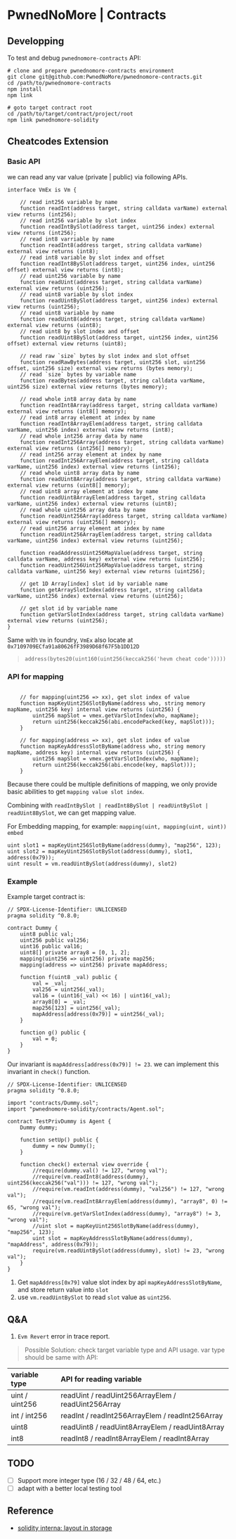# PwnedNoMore | Contracts

## Developping
To test and debug `pwnednomore-contracts` API: 

```
# clone and prepare pwnednomore-contracts environment
git clone git@github.com:PwnedNoMore/pwnednomore-contracts.git
cd /path/to/pwnednomore-contracts
npm install
npm link

# goto target contract root
cd /path/to/target/contract/project/root
npm link pwnednomore-solidity
```

## Cheatcodes Extension

### Basic API
we can read any var value (private | public) via following APIs.

```solidity
interface VmEx is Vm {

    // read int256 variable by name
    function readInt(address target, string calldata varName) external view returns (int256);
    // read int256 variable by slot index
    function readIntBySlot(address target, uint256 index) external view returns (int256);
    // read int8 varriable by name
    function readInt8(address target, string calldata varName) external view returns (int8);
    // read int8 variable by slot index and offset
    function readInt8BySlot(address target, uint256 index, uint256 offset) external view returns (int8);
    // read uint256 variable by name
    function readUint(address target, string calldata varName) external view returns (uint256);
    // read uint8 variable by slot index
    function readUintBySlot(address target, uint256 index) external view returns (uint256);
    // read uint8 variable by name
    function readUint8(address target, string calldata varName) external view returns (uint8);
    // read uint8 by slot index and offset
    function readUint8BySlot(address target, uint256 index, uint256 offset) external view returns (uint8);

    // read raw `size` bytes by slot index and slot offset
    function readRawBytes(address target, uint256 slot, uint256 offset, uint256 size) external view returns (bytes memory);
    // read `size` bytes by variable name
    function readBytes(address target, string calldata varName, uint256 size) external view returns (bytes memory);

    // read whole int8 array data by name
    function readInt8Array(address target, string calldata varName) external view returns (int8[] memory);
    // read int8 array element at index by name
    function readInt8ArrayElem(address target, string calldata varName, uint256 index) external view returns (int8);
    // read whole int256 array data by name
    function readInt256Array(address target, string calldata varName) external view returns (int256[] memory);
    // read int256 array element at index by name
    function readInt256ArrayElem(address target, string calldata varName, uint256 index) external view returns (int256);
    // read whole uint8 array data by name
    function readUint8Array(address target, string calldata varName) external view returns (uint8[] memory);
    // read uint8 array element at index by name
    function readUint8ArrayElem(address target, string calldata varName, uint256 index) external view returns (uint8);
    // read whole uint256 array data by name
    function readUint256Array(address target, string calldata varName) external view returns (uint256[] memory);
    // read uint256 array element at index by name
    function readUint256ArrayElem(address target, string calldata varName, uint256 index) external view returns (uint256);

    function readAddressUint256MapValue(address target, string calldata varName, address key) external view returns (uint256);
    function readUint256Uint256MapValue(address target, string calldata varName, uint256 key) external view returns (uint256);

    // get 1D Array[index] slot id by variable name
    function getArraySlotIndex(address target, string calldata varName, uint256 index) external view returns (uint256);

    // get slot id by variable name
    function getVarSlotIndex(address target, string calldata varName) external view returns (uint256);
}
```

Same with `Vm` in foundry, `VmEx` also locate at `0x7109709ECfa91a80626fF3989D68f67F5b1DD12D`

> `address(bytes20(uint160(uint256(keccak256('hevm cheat code')))))`

### API for mapping

```solidity

    // for mapping(uint256 => xx), get slot index of value 
    function mapKeyUint256SlotByName(address who, string memory mapName, uint256 key) internal view returns (uint256) {
        uint256 mapSlot = vmex.getVarSlotIndex(who, mapName);
        return uint256(keccak256(abi.encodePacked(key, mapSlot)));
    }

    // for mapping(address => xx), get slot index of value 
    function mapKeyAddressSlotByName(address who, string memory mapName, address key) internal view returns (uint256) {
        uint256 mapSlot = vmex.getVarSlotIndex(who, mapName);
        return uint256(keccak256(abi.encode(key, mapSlot)));
    }
```

Because there could be multiple definitions of mapping, we only provide basic abilities to get `mapping value slot index`.

Combining with `readIntBySlot | readInt8BySlot | readUintBySlot | readUint8BySlot`, we can get mapping value.

For Embedding mapping, for example: `mapping(uint, mapping(uint, uint)) embed`
```solidity
uint slot1 = mapKeyUint256SlotByName(address(dummy), "map256", 123);
uint slot2 = mapKeyUint256SlotBySlot(address(dummy), slot1, address(0x79));
uint result = vm.readUintBySlot(address(dummy), slot2)
```

### Example
Example target contract is:
```solidity
// SPDX-License-Identifier: UNLICENSED
pragma solidity ^0.8.0;

contract Dummy {
    uint8 public val;
    uint256 public val256;
    uint16 public val16;
    uint8[] private array8 = [0, 1, 2];
    mapping(uint256 => uint256) private map256;
    mapping(address => uint256) private mapAddress;

    function f(uint8 _val) public {
        val = _val;
        val256 = uint256(_val);
        val16 = (uint16(_val) << 16) | uint16(_val);
        array8[0] = _val;
        map256[123] = uint256(_val);
        mapAddress[address(0x79)] = uint256(_val);
    }

    function g() public {
        val = 0;
    }
}
```

Our invariant is `mapAddress[address(0x79)] != 23`. we can implement this invariant in `check()` function.

```solidity
// SPDX-License-Identifier: UNLICENSED
pragma solidity ^0.8.0;

import "contracts/Dummy.sol";
import "pwnednomore-solidity/contracts/Agent.sol";

contract TestPrivDummy is Agent {
    Dummy dummy;

    function setUp() public {
        dummy = new Dummy();
    }

    function check() external view override {
        //require(dummy.val() != 127, "wrong val");
        //require(vm.readInt8(address(dummy), uint256(keccak256("val"))) != 127, "wrong val");
        //require(vm.readInt(address(dummy), "val256") != 127, "wrong val");
        //require(vm.readInt8ArrayElem(address(dummy), "array8", 0) != 65, "wrong val");
        //require(vm.getVarSlotIndex(address(dummy), "array8") != 3, "wrong val");
        //uint slot = mapKeyUint256SlotByName(address(dummy), "map256", 123);
        uint slot = mapKeyAddressSlotByName(address(dummy), "mapAddress", address(0x79));
        require(vm.readUintBySlot(address(dummy), slot) != 23, "wrong val");
    }
}
```

1. Get `mapAddress[0x79]` value slot index by api `mapKeyAddressSlotByName`, and store return value into `slot`
2. use `vm.readUintBySlot` to read `slot` value as `uint256`.

## Q&A
1. `Evm Revert` error in trace report.

> Possible Solution: 
> check target variable type and API usage. var type should be same with API:

| variable type | API for reading variable |
| :- | :- |
| uint / uint256 | readUint / readUint256ArrayElem / readUint256Array |
| int / int256 | readInt / readInt256ArrayElem / readInt256Array |
| uint8 | readUint8 / readUint8ArrayElem / readUint8Array |
| int8 | readInt8 / readInt8ArrayElem / readInt8Array |

## TODO
* [ ] Support more integer type (16 / 32 / 48 / 64, etc.)
* [ ] adapt with a better local testing tool

## Reference
* [solidity interna: layout in storage](https://docs.soliditylang.org/en/v0.8.13/internals/layout_in_storage.html)
